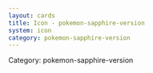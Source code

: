 ```yaml
---
layout: cards
title: Icon - pokemon-sapphire-version
system: icon
category: pokemon-sapphire-version
---
```

<div class="alert alert-secondary mb-4"><span class="i18n innerHTML-category">Category: </span><span class="i18n innerHTML-cat-pokemon-sapphire-version">pokemon-sapphire-version</span></div>
